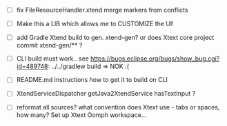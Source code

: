 
- [ ] fix FileResourceHandler.xtend merge markers from conflicts

- [ ] Make this a LIB which allows me to CUSTOMIZE the UI!
 
- [ ] add Gradle Xtend build to gen. xtend-gen? or does Xtext core project commit xtend-gen/** ? 

- [ ] CLI build must work.. see https://bugs.eclipse.org/bugs/show_bug.cgi?id=489748: ../../gradlew build => NOK :(

- [ ] README.md instructions how to get it to build on CLI

- [ ] XtendServiceDispatcher getJava2XtendService hasTextInput ?

- [ ] reformat all sources? what convention does Xtext use - tabs or spaces, how many?  Set up Xtext Oomph workspace...
